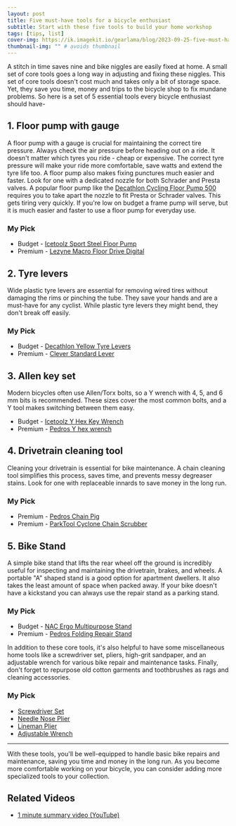 ```yaml
---
layout: post
title: Five must-have tools for a bicycle enthusiast
subtitle: Start with these five tools to build your home workshop
tags: [tips, list]
cover-img: https://ik.imagekit.io/gearlama/blog/2023-09-25-five-must-have-tools_IV5JWn-6b.jpg?updatedAt=1695628317653
thumbnail-img: "" # avoids thumbnail
---
```


A stitch in time saves nine and bike niggles are easily fixed at home. A small set of core tools goes a long way in adjusting and fixing these niggles. This set of core tools doesn't cost much and takes only a bit of storage space. Yet, they save you time, money and trips to the bicycle shop to fix mundane problems. So here is a set of 5 essential tools every bicycle enthusiast should have-

## 1. Floor pump with gauge
A floor pump with a gauge is crucial for maintaining the correct tire pressure. Always check the air pressure before heading out on a ride. It doesn't matter which tyres you ride - cheap or expensive. The correct tyre pressure will make your ride more comfortable, save watts and extend the tyre life too. A floor pump also makes fixing punctures much easier and faster. Look for one with a dedicated nozzle for both Schrader and Presta valves. A popular floor pump like the [Decathlon Cycling Floor Pump 500](https://www.decathlon.in/p/8303706/cycle-pumps/cycling-floor-pump-500?id=8303706&type=p) requires you to take apart the nozzle to fit Presta or Schrader valves. This gets tiring very quickly. If you're low on budget a frame pump will serve, but it is much easier and faster to use a floor pump for everyday use.

### My Pick
- Budget - [Icetoolz Sport Steel Floor Pump](https://gearlama.com/search?q=IceToolz+Sport+Steel+Floor+Pump)
- Premium - [Lezyne Macro Floor Drive Digital](https://gearlama.com/search?q=Lezyne+Macro+Floor+Drive+Digital)

## 2. Tyre levers
Wide plastic tyre levers are essential for removing wired tires without damaging the rims or pinching the tube. They save your hands and are a must-have for any cyclist. While plastic tyre levers they might bend, they don't break off easily.

### My Pick  
- Budget - [Decathlon Yellow Tyre Levers](https://www.decathlon.in/p/8047839/cycle-inner-tubes/pack-of-3-tyre-levers-yellow?id=8047839&type=p)
- Premium - [Clever Standard Lever](https://gearlama.com/search?q=clever+tyre)

## 3. Allen key set
Modern bicycles often use Allen/Torx bolts, so a Y wrench with 4, 5, and 6 mm bits is recommended. These sizes cover the most common bolts, and a Y tool makes switching between them easy.

- Budget - [Icetoolz Y Hex Key Wrench](https://gearlama.com/search?q=y+Icetoolz+hex)
- Premium - [Pedros Y hex wrench](https://gearlama.com/search?q=pedros+Y+hex+wrench)

## 4. Drivetrain cleaning tool
Cleaning your drivetrain is essential for bike maintenance. A chain cleaning tool simplifies this process, saves time, and prevents messy degreaser stains. Look for one with replaceable innards to save money in the long run.

### My Pick
- Premium - [Pedros Chain Pig](https://gearlama.com/search?q=pedros+chain+pig)
- Premium - [ParkTool Cyclone Chain Scrubber](https://gearlama.com/search?q=cyclone+parktool) 

## 5. Bike Stand
A simple bike stand that lifts the rear wheel off the ground is incredibly useful for inspecting and maintaining the drivetrain, brakes, and wheels. A portable "A" shaped stand is a good option for apartment dwellers. It also takes the least amount of space when packed away. If your bike doesn't have a kickstand you can always use the repair stand as a parking stand.

### My Pick
- Budget - [NAC Ergo Multipurpose Stand](https://gearlama.com/search?q=NAC+Ergo+Multipurpose+Stand)
- Premium - [Pedros Folding Repair Stand](https://gearlama.com/search?q=Pedros+Folding+Repair+Stand) 


In addition to these core tools, it's also helpful to have some miscellaneous home tools like a screwdriver set, pliers, high-grit sandpaper, and an adjustable wrench for various bike repair and maintenance tasks. Finally, don't forget to repurpose old cotton garments and toothbrushes as rags and cleaning accessories.

### My Pick
- [Screwdriver Set](https://amzn.to/3LA6bsg)
- [Needle Nose Plier](https://amzn.to/3PyGnhv)
- [Lineman Plier](https://amzn.to/3PPHuJR)
- [Adjustable Wrench](https://amzn.to/3EQlitL)

----

With these tools, you'll be well-equipped to handle basic bike repairs and maintenance, saving you time and money in the long run. As you become more comfortable working on your bicycle, you can consider adding more specialized tools to your collection.

## Related Videos  
- [1 minute summary video (YouTube)](https://youtube.com/shorts/tyWZpakRkFQ)  
